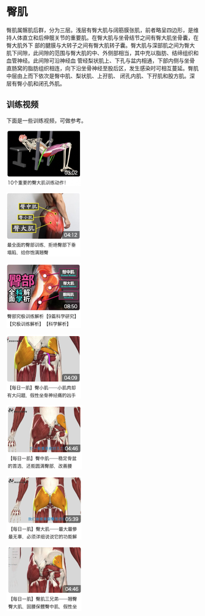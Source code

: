 # 臀肌

臀肌属髂肌后群，分为三层。浅层有臀大肌与阔筋膜张肌，前者略呈四边形，是维持人体直立和后伸髋关节的重要肌。在臀大肌与坐骨结节之间有臀大肌坐骨囊，在臀大肌外下 部的腱膜与大转子之间有臀大肌转子囊。臀大肌与深部肌之间为臀大肌下间隙，此间隙的范围与臀大肌的中、外侧部相当，其中充以脂肪、结缔组织和血管神经。此间隙可沿神经血 管经梨状肌上、下孔与盆内相通，下部内侧与坐骨直肠窝的脂肪组织相连，向下沿坐骨神经至股后区，发生感染时可相互蔓延。臀肌中层由上而下依次是臀中肌、梨状肌、上孖肌、 闭孔内肌、下孖肌和股方肌。深层有臀小肌和闭孔外肌。

## 训练视频

下面是一些训练视频，可做参考。

<a href="https://www.bilibili.com/video/BV1oL411p7kD" target="_blank"><img src="./images/7.jpg" /></a>

<a href="https://www.bilibili.com/video/BV1S5411d7tc" target="_blank"><img src="./images/8.jpg" /></a>

<a href="https://www.bilibili.com/video/BV1Ya41187zQ" target="_blank"><img src="./images/9.jpg" /></a>

<a href="https://www.bilibili.com/video/BV1y54y117nz" target="_blank"><img src="./images/10.jpg" /></a>

<a href="https://www.bilibili.com/video/BV1Yz4y1d7Ha" target="_blank"><img src="./images/11.jpg" /></a>

<a href="https://www.bilibili.com/video/BV1TA41177Xw" target="_blank"><img src="./images/12.jpg" /></a>

<a href="https://www.bilibili.com/video/BV1m5411p7E5" target="_blank"><img src="./images/13.jpg" /></a>
